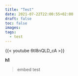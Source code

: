 ```yaml
---
title: "Test"
date: 2021-07-22T22:00:55+02:00
draft: false
toc: false
images:
tags:
  - test
---
```

{{< youtube 6tI8nQLD_cA >}}

**h1**

>embed test



